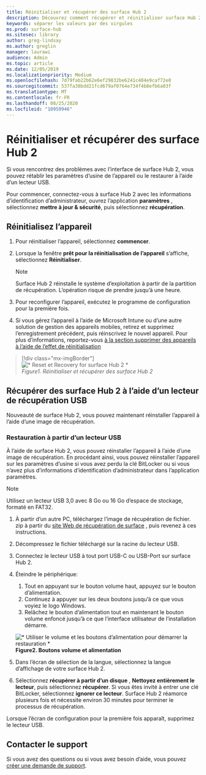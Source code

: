 ```yaml
---
title: Réinitialiser et récupérer des surface Hub 2
description: Découvrez comment récupérer et réinitialiser surface Hub 2S.
keywords: séparer les valeurs par des virgules
ms.prod: surface-hub
ms.sitesec: library
author: greg-lindsay
ms.author: greglin
manager: laurawi
audience: Admin
ms.topic: article
ms.date: 12/05/2019
ms.localizationpriority: Medium
ms.openlocfilehash: 7d79fab22b62e6ef29832be6241c484e9caf72e0
ms.sourcegitcommit: 537fa38bdd21fcd679af0764e734f4b8efb6a03f
ms.translationtype: MT
ms.contentlocale: fr-FR
ms.lasthandoff: 08/25/2020
ms.locfileid: "10959946"
---
```

# Réinitialiser et récupérer des surface Hub 2

Si vous rencontrez des problèmes avec l’interface de surface Hub 2, vous pouvez rétablir les paramètres d’usine de l’appareil ou le restaurer à l’aide d’un lecteur USB.

Pour commencer, connectez-vous à surface Hub 2 avec les informations d’identification d’administrateur, ouvrez l’application **paramètres** , sélectionnez **mettre à jour & sécurité**, puis sélectionnez **récupération**.

## Réinitialisez l’appareil

1. Pour réinitialiser l’appareil, sélectionnez **commencer**.

2. Lorsque la fenêtre **prêt pour la réinitialisation de l’appareil** s’affiche, sélectionnez **Réinitialiser**. 
  
   > [!NOTE]
   > Surface Hub 2 réinstalle le système d’exploitation à partir de la partition de récupération. L’opération risque de prendre jusqu’à une heure.
  
3. Pour reconfigurer l’appareil, exécutez le programme de configuration pour la première fois.

4. Si vous gérez l’appareil à l’aide de Microsoft Intune ou d’une autre solution de gestion des appareils mobiles, retirez et supprimez l’enregistrement précédent, puis réinscrivez le nouvel appareil. Pour plus d’informations, reportez-vous [à la section supprimer des appareils à l’aide de l’effet de réinitialisation](https://docs.microsoft.com/intune/devices-wipe)

> [!div class="mx-imgBorder"]
> ![* Reset et Recovery for surface Hub 2 *](images/sh2-reset.png)
<br/>*Figure1. Réinitialiser et récupérer des surface Hub 2* 

## Récupérer des surface Hub 2 à l’aide d’un lecteur de récupération USB

Nouveauté de surface Hub 2, vous pouvez maintenant réinstaller l’appareil à l’aide d’une image de récupération.

### Restauration à partir d’un lecteur USB

À l’aide de surface Hub 2, vous pouvez réinstaller l’appareil à l’aide d’une image de récupération. En procédant ainsi, vous pouvez réinstaller l’appareil sur les paramètres d’usine si vous avez perdu la clé BitLocker ou si vous n’avez plus d’informations d’identification d’administrateur dans l’application paramètres.

>[!NOTE]
>Utilisez un lecteur USB 3,0 avec 8 Go ou 16 Go d’espace de stockage, formaté en FAT32.

1. À partir d’un autre PC, téléchargez l’image de récupération de fichier. zip à partir du [site Web de récupération de surface](https://support.microsoft.com/surfacerecoveryimage?devicetype=surfacehub2s) , puis revenez à ces instructions. 

1. Décompressez le fichier téléchargé sur la racine du lecteur USB.  

1. Connectez le lecteur USB à tout port USB-C ou USB-Port sur surface Hub 2.

1. Éteindre le périphérique:

   1. Tout en appuyant sur le bouton volume haut, appuyez sur le bouton d’alimentation.
   1. Continuez à appuyer sur les deux boutons jusqu’à ce que vous voyiez le logo Windows.
   1. Relâchez le bouton d’alimentation tout en maintenant le bouton volume enfoncé jusqu’à ce que l’interface utilisateur de l’installation démarre.

   ![* Utiliser le volume et les boutons d’alimentation pour démarrer la restauration *](images/sh2-keypad.png) <br>
   **Figure2. Boutons volume et alimentation**

1. Dans l’écran de sélection de la langue, sélectionnez la langue d’affichage de votre surface Hub 2.

1. Sélectionnez **récupérer à partir d’un disque** , **Nettoyez entièrement le lecteur**, puis sélectionnez **récupérer**. Si vous êtes invité à entrer une clé BitLocker, sélectionnez **ignorer ce lecteur**. Surface Hub 2 réamorce plusieurs fois et nécessite environ 30 minutes pour terminer le processus de récupération.

Lorsque l’écran de configuration pour la première fois apparaît, supprimez le lecteur USB.

## Contacter le support

Si vous avez des questions ou si vous avez besoin d’aide, vous pouvez [créer une demande de support](https://support.microsoft.com/supportforbusiness/productselection).
